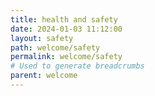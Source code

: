 ```yaml
---
title: health and safety
date: 2024-01-03 11:12:00
layout: safety
path: welcome/safety
permalink: welcome/safety
# Used to generate breadcrumbs
parent: welcome
---
```

